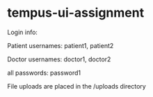 # tempus-ui-assignment

Login info:


Patient usernames: patient1, patient2

Doctor usernames: doctor1, doctor2

all passwords: password1

File uploads are placed in the /uploads directory
